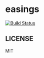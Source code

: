 # easings

[![Build Status](https://www.travis-ci.org/xg4/easings.svg?branch=master)](https://www.travis-ci.org/xg4/easings)

## LICENSE

MIT
